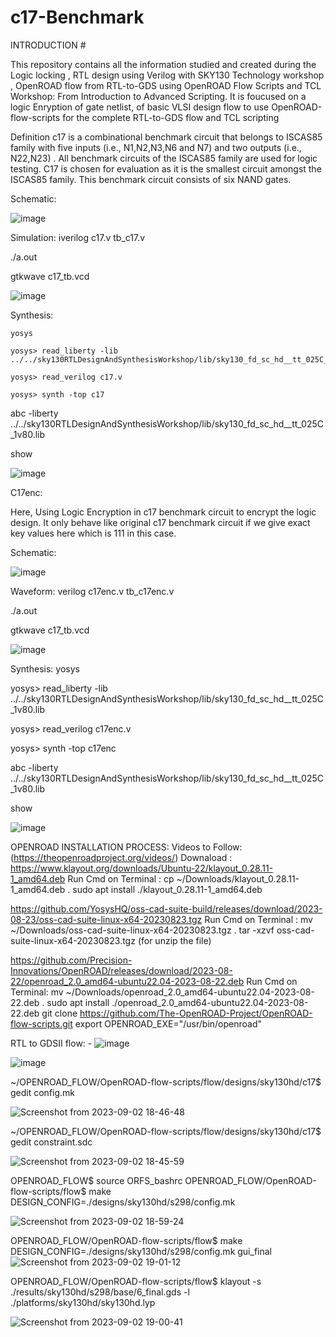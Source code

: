 # c17-Benchmark

INTRODUCTION #

This repository contains all the information studied and created during the Logic locking , RTL design using Verilog with SKY130 Technology workshop , OpenROAD flow from RTL-to-GDS using OpenROAD Flow Scripts and TCL Workshop: From Introduction to Advanced Scripting. It is foucused on a logic Enryption of gate netlist,  of basic VLSI design flow to use OpenROAD-flow-scripts for the complete RTL-to-GDS flow and TCL scripting 


Definition 
c17 is a combinational benchmark circuit that belongs to ISCAS85 family with five inputs (i.e., N1,N2,N3,N6 and N7) and two outputs (i.e., N22,N23) . All benchmark circuits of the ISCAS85 family are used for logic testing. C17 is chosen for evaluation as it is the smallest circuit amongst the ISCAS85 family. This benchmark circuit consists of six NAND gates.




Schematic:

![image](https://github.com/swapnilanand123/c17-Benchmark/assets/143795450/650463a8-f8e0-4b12-8c6d-3c7064010d17)

Simulation: 
iverilog c17.v tb_c17.v

./a.out

gtkwave c17_tb.vcd


![image](https://github.com/swapnilanand123/c17-Benchmark/assets/143795450/30fa5430-61c7-46aa-aca5-9647a5f77b82)

Synthesis:
```
yosys

yosys> read_liberty -lib ../../sky130RTLDesignAndSynthesisWorkshop/lib/sky130_fd_sc_hd__tt_025C_1v80.lib

yosys> read_verilog c17.v

yosys> synth -top c17
```
abc -liberty ../../sky130RTLDesignAndSynthesisWorkshop/lib/sky130_fd_sc_hd__tt_025C_1v80.lib

show

![image](https://github.com/swapnilanand123/c17-Benchmark/assets/143795450/737cdf46-defb-4c30-8f49-683f3f4bb6c4)




C17enc: 

Here, Using Logic Encryption in c17 benchmark circuit to encrypt the logic design. It only behave like original c17 benchmark circuit if we give exact key values here which is 111 in this case.


Schematic:

![image](https://github.com/swapnilanand123/c17-Benchmark/assets/143795450/e6bf92a4-924d-4493-9b63-6241b5d68bfd)


Waveform:
verilog c17enc.v tb_c17enc.v

./a.out

gtkwave c17_tb.vcd

![image](https://github.com/swapnilanand123/c17-Benchmark/assets/143795450/0041c7fa-6656-4813-889b-66c4e6c170a2)

Synthesis:
yosys

yosys> read_liberty -lib ../../sky130RTLDesignAndSynthesisWorkshop/lib/sky130_fd_sc_hd__tt_025C_1v80.lib

yosys> read_verilog c17enc.v

yosys> synth -top c17enc

abc -liberty ../../sky130RTLDesignAndSynthesisWorkshop/lib/sky130_fd_sc_hd__tt_025C_1v80.lib

show


![image](https://github.com/swapnilanand123/c17-Benchmark/assets/143795450/ed877cef-3f42-4c2c-96f5-8bdaf8204261)

OPENROAD INSTALLATION PROCESS:
Videos to Follow: (https://theopenroadproject.org/videos/) 
Downaload : https://www.klayout.org/downloads/Ubuntu-22/klayout_0.28.11-1_amd64.deb
Run Cmd on Terminal : 
cp ~/Downloads/klayout_0.28.11-1_amd64.deb .
sudo apt install ./klayout_0.28.11-1_amd64.deb

https://github.com/YosysHQ/oss-cad-suite-build/releases/download/2023-08-23/oss-cad-suite-linux-x64-20230823.tgz
Run Cmd on Terminal :
mv ~/Downloads/oss-cad-suite-linux-x64-20230823.tgz .
tar -xzvf oss-cad-suite-linux-x64-20230823.tgz  (for unzip the file)

https://github.com/Precision-Innovations/OpenROAD/releases/download/2023-08-22/openroad_2.0_amd64-ubuntu22.04-2023-08-22.deb
Run Cmd on Terminal:
mv ~/Downloads/openroad_2.0_amd64-ubuntu22.04-2023-08-22.deb .
sudo apt install ./openroad_2.0_amd64-ubuntu22.04-2023-08-22.deb
git clone https://github.com/The-OpenROAD-Project/OpenROAD-flow-scripts.git
export OPENROAD_EXE="/usr/bin/openroad"


RTL to GDSII flow: -
![image](https://github.com/swapnilanand123/c17-Benchmark/assets/143795450/8ef4d6be-2557-45b3-8991-a448f2c4adb7)

![image](https://github.com/swapnilanand123/c17-Benchmark/assets/143795450/5a315c38-0dae-448c-9f4a-80be7e93a6dc)

~/OPENROAD_FLOW/OpenROAD-flow-scripts/flow/designs/sky130hd/c17$ gedit config.mk 

![Screenshot from 2023-09-02 18-46-48](https://github.com/swapnilanand123/c17-Benchmark/assets/143795450/226c3c0b-55f6-4022-a18d-b1e802951884)

~/OPENROAD_FLOW/OpenROAD-flow-scripts/flow/designs/sky130hd/c17$ gedit constraint.sdc

![Screenshot from 2023-09-02 18-45-59](https://github.com/swapnilanand123/c17-Benchmark/assets/143795450/4723db02-e745-4efd-84df-5e6bfec515c3)


OPENROAD_FLOW$ source ORFS_bashrc
OPENROAD_FLOW/OpenROAD-flow-scripts/flow$ make DESIGN_CONFIG=./designs/sky130hd/s298/config.mk

![Screenshot from 2023-09-02 18-59-24](https://github.com/swapnilanand123/c17-Benchmark/assets/143795450/9d93276c-9ac3-467b-88f2-39a3d2a42e49)


OPENROAD_FLOW/OpenROAD-flow-scripts/flow$ make DESIGN_CONFIG=./designs/sky130hd/s298/config.mk gui_final
![Screenshot from 2023-09-02 19-01-12](https://github.com/swapnilanand123/c17-Benchmark/assets/143795450/937c03dc-efa4-4c35-94e6-52f3c2fa28c6)


OPENROAD_FLOW/OpenROAD-flow-scripts/flow$ klayout -s ./results/sky130hd/s298/base/6_final.gds -l ./platforms/sky130hd/sky130hd.lyp

![Screenshot from 2023-09-02 19-00-41](https://github.com/swapnilanand123/c17-Benchmark/assets/143795450/1ff9d953-f9d7-43bf-a987-de33e6c43154)






 


